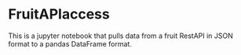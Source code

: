 # FruitAPIaccess
This is a jupyter notebook that pulls data from a fruit RestAPI in JSON format to a pandas DataFrame format.
